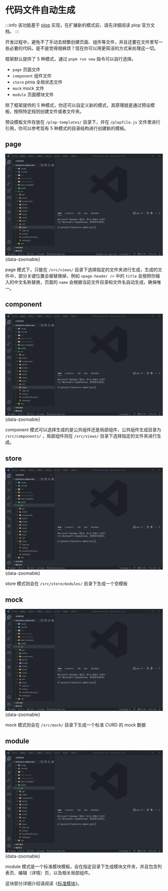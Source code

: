 # 代码文件自动生成

:::info
该功能基于 [plop](https://www.npmjs.com/package/plop) 实现，在扩展新的模式前，请先详细阅读 plop 官方文档。
:::

开发过程中，避免不了手动去频繁创建页面、组件等文件，并且还要在文件里写一些必要的代码，是不是觉得很麻烦？现在你可以用更简洁的方式来处理这一切。

框架默认提供了 5 种模式，通过 `pnpm run new` 指令可以自行选择。

- `page` 页面文件
- `component` 组件文件
- `store` pinia 全局状态文件
- `mock` mock 文件
- `module` 页面模块文件

除了框架提供的 5 种模式，你还可以自定义新的模式，其原理就是通过预设模板，按照特定规则创建文件或者文件夹。

预设模板文件存放在 `/plop-templates/` 目录下，并在 `/plopfile.js` 文件里进行引用，你可以参考现有 5 种模式的目录结构进行创建新的模板。

## page

![](/plop-page.gif){data-zoomable}

page 模式下，只能在 `/src/views/` 目录下选择指定的文件夹进行生成，生成的文件中，部分关键位置会被替换掉，例如 `<page-header />` 中的 `title` 会按照你输入的中文名称替换，页面的 `name` 会根据当前文件目录和文件名自动生成，确保唯一。

## component

![](/plop-component.gif){data-zoomable}

component 模式可以选择生成的是公共组件还是局部组件，公共组件生成目录为 `/src/components/` ，局部组件则在 `/src/views/` 目录下选择指定的文件夹进行生成。

## store

![](/plop-store.gif){data-zoomable}

store 模式则会在 `/src/store/modules/` 目录下生成一个空模板

## mock

![](/plop-mock.gif){data-zoomable}

mock 模式则会在 `/src/mock/` 目录下生成一个标准 CURD 的 mock 数据

## module

![](/plop-module.gif){data-zoomable}

module 模式是一个标准模块模板，会在指定目录下生成模块文件夹，并且包含列表页、编辑（详情）页，以及相关局部组件。

这块部分详细介绍请阅读《[标准模块](plop-module)》。
